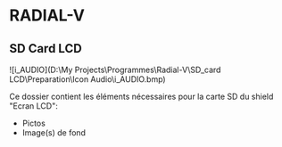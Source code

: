 # RADIAL-V

## SD Card LCD

![i_AUDIO](D:\My Projects\Programmes\Radial-V\SD_card LCD\Preparation\Icon Audio\i_AUDIO.bmp)

Ce dossier contient les éléments nécessaires pour la carte SD du shield "Ecran LCD":

* Pictos
* Image(s) de fond

  